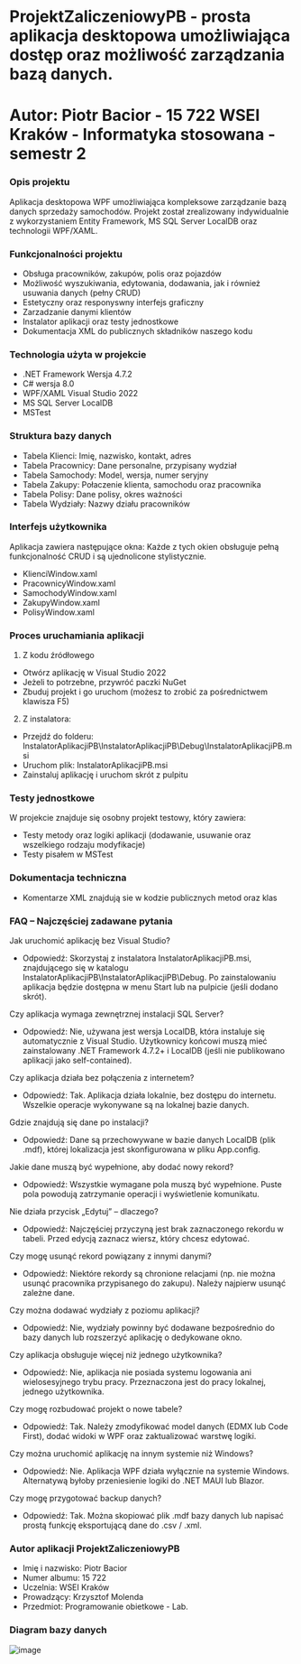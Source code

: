 # ProjektZaliczeniowyPB - prosta aplikacja desktopowa umożliwiająca dostęp oraz możliwość zarządzania bazą danych. 
# Autor: Piotr Bacior - 15 722 WSEI Kraków - Informatyka stosowana - semestr  2


### Opis projektu ### 

Aplikacja desktopowa WPF umożliwiająca kompleksowe zarządzanie bazą danych sprzedaży samochodów. Projekt został zrealizowany indywidualnie z wykorzystaniem Entity Framework, MS SQL Server LocalDB 
oraz technologii WPF/XAML.


### Funkcjonalności projektu ### 

- Obsługa pracowników, zakupów, polis oraz pojazdów
- Możliwość wyszukiwania, edytowania, dodawania, jak i również usuwania danych (pełny CRUD)
- Estetyczny oraz responyswny interfejs graficzny
- Zarzadzanie danymi klientów
- Instalator aplikacji oraz testy jednostkowe
- Dokumentacja XML do publicznych składników naszego kodu


### Technologia użyta w projekcie ### 

- .NET Framework Wersja 4.7.2
- C# wersja 8.0
- WPF/XAML Visual Studio 2022 
- MS SQL Server LocalDB
- MSTest


### Struktura bazy danych ### 

- Tabela Klienci: Imię, nazwisko, kontakt, adres 
- Tabela Pracownicy: Dane personalne, przypisany wydział 
- Tabela Samochody: Model, wersja, numer seryjny 
- Tabela Zakupy: Połaczenie klienta, samochodu oraz pracownika 
- Tabela Polisy: Dane polisy, okres ważności 
- Tabela Wydziały: Nazwy działu pracowników 


### Interfejs użytkownika ###

Aplikacja zawiera następujące okna:
Każde z tych okien obsługuje pełną funkcjonalność CRUD i są ujednolicone stylistycznie.  

- KlienciWindow.xaml
- PracownicyWindow.xaml
- SamochodyWindow.xaml
- ZakupyWindow.xaml
- PolisyWindow.xaml


### Proces uruchamiania aplikacji ###

1. Z kodu źródłowego
- Otwórz aplikację w Visual Studio 2022
- Jeżeli to potrzebne, przywróć paczki NuGet
- Zbuduj projekt i go uruchom (możesz to zrobić za pośrednictwem klawisza F5)

2. Z instalatora:
- Przejdź do folderu: InstalatorAplikacjiPB\InstalatorAplikacjiPB\Debug\InstalatorAplikacjiPB.msi
- Uruchom plik: InstalatorAplikacjiPB.msi
- Zainstaluj aplikację i uruchom skrót z pulpitu


### Testy jednostkowe ### 

W projekcie znajduje się osobny projekt testowy, który zawiera: 
- Testy metody oraz logiki aplikacji (dodawanie, usuwanie oraz wszelkiego rodzaju modyfikacje)
- Testy pisałem w MSTest


### Dokumentacja techniczna ### 

- Komentarze XML znajdują sie w kodzie publicznych metod oraz klas

### FAQ – Najczęściej zadawane pytania ### 

Jak uruchomić aplikację bez Visual Studio?
- Odpowiedź: Skorzystaj z instalatora InstalatorAplikacjiPB.msi, znajdującego się w katalogu InstalatorAplikacjiPB\InstalatorAplikacjiPB\Debug.
  Po zainstalowaniu aplikacja będzie dostępna w menu Start lub na pulpicie (jeśli dodano skrót).

Czy aplikacja wymaga zewnętrznej instalacji SQL Server?
- Odpowiedź: Nie, używana jest wersja LocalDB, która instaluje się automatycznie z Visual Studio. Użytkownicy końcowi muszą mieć zainstalowany
  .NET Framework 4.7.2+ i LocalDB (jeśli nie publikowano aplikacji jako self-contained).

Czy aplikacja działa bez połączenia z internetem?
- Odpowiedź: Tak. Aplikacja działa lokalnie, bez dostępu do internetu.
  Wszelkie operacje wykonywane są na lokalnej bazie danych.

Gdzie znajdują się dane po instalacji?
- Odpowiedź: Dane są przechowywane w bazie danych LocalDB (plik .mdf), której lokalizacja jest skonfigurowana w pliku App.config.

Jakie dane muszą być wypełnione, aby dodać nowy rekord?
- Odpowiedź: Wszystkie wymagane pola muszą być wypełnione. Puste pola powodują zatrzymanie operacji i wyświetlenie komunikatu.

Nie działa przycisk „Edytuj” – dlaczego?
- Odpowiedź: Najczęściej przyczyną jest brak zaznaczonego rekordu w tabeli. Przed edycją zaznacz wiersz, który chcesz edytować.

Czy mogę usunąć rekord powiązany z innymi danymi?
-  Odpowiedź: Niektóre rekordy są chronione relacjami (np. nie można usunąć pracownika przypisanego do zakupu). Należy najpierw usunąć zależne dane.

Czy można dodawać wydziały z poziomu aplikacji?
- Odpowiedź: Nie, wydziały powinny być dodawane bezpośrednio do bazy danych lub rozszerzyć aplikację o dedykowane okno.

Czy aplikacja obsługuje więcej niż jednego użytkownika?
- Odpowiedź: Nie, aplikacja nie posiada systemu logowania ani wielosesyjnego trybu pracy. Przeznaczona jest do pracy lokalnej, jednego użytkownika.

Czy mogę rozbudować projekt o nowe tabele?
- Odpowiedź: Tak. Należy zmodyfikować model danych (EDMX lub Code First), dodać widoki w WPF oraz zaktualizować warstwę logiki.

Czy można uruchomić aplikację na innym systemie niż Windows?
- Odpowiedź: Nie. Aplikacja WPF działa wyłącznie na systemie Windows. Alternatywą byłoby przeniesienie logiki do .NET MAUI lub Blazor.

Czy mogę przygotować backup danych?
- Odpowiedź: Tak. Można skopiować plik .mdf bazy danych lub napisać prostą funkcję eksportującą dane do .csv / .xml.


### Autor aplikacji ProjektZaliczeniowyPB ### 

- Imię i nazwisko: Piotr Bacior 
- Numer albumu: 15 722
- Uczelnia: WSEI Kraków
- Prowadzący: Krzysztof Molenda
- Przedmiot: Programowanie obietkowe - Lab.


### Diagram bazy danych ### 

![image](https://github.com/user-attachments/assets/47a3484c-e854-4083-a120-3e3173f16944)




